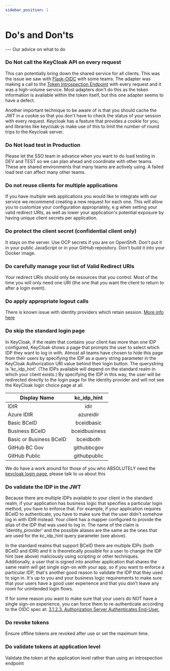 ```yaml
---
sidebar_position: 1
---
```


# Do's and Don'ts

--- Our advice on what to do

### Do Not call the KeyCloak API on every request

This can potentially bring down the shared service for all clients. This was the issue we saw with [Flask-OIDC](https://flask-oidc.readthedocs.io/en/latest/) with some teams. The adapter was making a call to the [Token Introspection Endpoint](https://www.oauth.com/oauth2-servers/token-introspection-endpoint/) with every request and it was a high-volume service. Most adapters don't do this as the token information is available within the token itself, but this one adapter seems to have a defect.

Another important technique to be aware of is that you should cache the JWT in a cookie so that you don't have to check the status of your session with every request. Keycloak has a feature that provides a cookie for you, and libraries like keycloak-js make use of this to limit the number of round trips to the Keycloak server.

### Do Not load test in Production

Please let the SSO team in advance when you want to do load testing in DEV and TEST so we can plan ahead and coordinate with other teams. These are shared environments that many teams are actively using. A failed load test can affect many other teams.

### Do not reuse clients for multiple applications

If you have multiple web applications you would like to integrate with our service we recommend creating a new request for each one. This will allow you to customize your configuration appropriately, e.g when setting your valid redirect URIs, as well as lower your application's potential exposure by having unique client secrets per application.

### Do protect the client secret (confidential client only)

It stays on the server. Use OCP secrets if you are on OpenShift. Don't put it in your public JavaScript or in your GitHub repository. Don't build it into your Docker image.

### Do carefully manage your list of Valid Redirect URIs

Your redirect URIs should only be resources that you control. Most of the time you will only need one URI (the one that you want the client to return to after a login event).

### Do apply appropriate logout calls

There is known issue with identity providers which retain session. [More info here](https://stackoverflow.developer.gov.bc.ca/questions/83)

### Do skip the standard login page

In KeyCloak, if the realm that contains your client has more than one IDP configured, KeyCloak shows a page that prompts the user to select which IDP they want to log in with. Almost all teams have chosen to hide this page from their users by specifying the IDP as a query string parameter in the KeyCloak Authorization URI value behind their login button. The querystring is 'kc_idp_hint'. (The IDPs available will depend on the standard realm in which your client exists.) By specifying the IDP in this way, the user will be redirected directly to the login page for the identity provider and will not see the KeyCloak login choice page at all.

| Display Name            |  kc_idp_hint  |
| ----------------------- | :-----------: |
| IDIR                    |     idir      |
| Azure IDIR              |   azureidir   |
| Basic BCeID             |  bceidbasic   |
| Business BCeID          | bceidbusiness |
| Basic or Business BCeID |   bceidboth   |
| GitHub BC Gov           |  githubbcgov  |
| GitHub Public           | githubpublic  |

We do have a work around for those of you who ABSOLUTELY need the [keycloak login page](../integrating-your-application/login-guide#skipping-the-standard-login-page), please talk to us about this

### Do validate the IDP in the JWT

Because there are multiple IDPs available to your client in the standard realm, if your application has business logic that specifies a particular login method, you have to enforce that. For example, if your application requires BCeID to authenticate, you have to make sure that the user didn't somehow log in with IDIR instead. Your client has a mapper configured to provide the alias of the IDP that was used to log in. The name of the claim is 'identity_provider' and the possible aliases are the same as the ones that are used for the kc_idp_hint query parameter (see above).

In the standard realms that support BCeID there are multiple IDPs (both BCeID and IDIR) and it is theoretically possible for a user to change the IDP hint (see above) maliciously using scripting or other techniques. Additionally, a user that is signed into another application that shares the same realm will get single sign-on with your app, so if you want to enforce a particular IDP, that's another good reason to validate the IDP that they used to sign in. It's up to you and your business logic requirements to make sure that your users have a good user experience and that you don't leave any room for unintended login flows.

If for some reason you want to make sure that your users do NOT have a single sign-on experience, you can force them to re-authenticate according to the OIDC spec at: [3.1.2.3. Authorization Server Authenticates End-User.](https://openid.net/specs/openid-connect-core-1_0.html#Authenticates)

### Do revoke tokens

Ensure offline tokens are revoked after use or set the maximum time.

### Do validate tokens at application level

Validate the token at the application level rather than using an introspection endpoint
